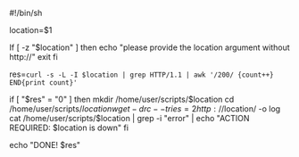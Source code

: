 

#!/bin/sh

location=$1

If  [ -z "$location" ]
then
         echo "please provide the location argument without http://"
         exit
fi

res=`curl -s -L -I $location | grep HTTP/1.1 | awk '/200/ {count++} END{print count}'`

if [ "$res" = "0" ]
then
mkdir /home/user/scripts/$location
cd /home/user/scripts/$location
wget -drc --tries=2 http://$location/ -o log
cat /home/user/scripts/$location | grep -i "error" | echo "ACTION REQUIRED: $location is down" 
fi

echo "DONE! $res"
